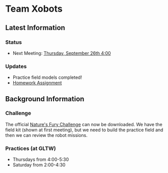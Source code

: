 # Team Xobots

## Latest Information

### Status

   * Next Meeting: [Thursday, September 26th 4:00](https://github.com/xogeny/xobots/wiki/Meeting:-September-26th,-2013)

### Updates

   * Practice field models completed!
   * [Homework Assignment](https://github.com/xogeny/xobots/wiki/Meeting:-September-19th,-2013#homework)

## Background Information

### Challenge

The official [Nature's Fury Challenge](http://www.firstlegoleague.org/sites/default/files/Challenge/NaturesFury/NATURE%27S%20FURY%20Challenge.pdf)
can now be downloaded.  We have the field kit (shown at first meeting), but we need to build the practice field and
then we can review the robot missions.

### Practices (at GLTW)

  * Thursdays from 4:00-5:30
  * Saturday from 2:00-4:30






